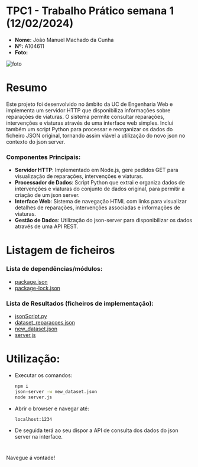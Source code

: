 # TPC1 - Trabalho Prático semana 1 (12/02/2024)

- **Nome:** João Manuel Machado da Cunha
- **Nº:** A104611
- **Foto:**

![foto](https://avatars.githubusercontent.com/u/131183584?v=4)

# Resumo
Este projeto foi desenvolvido no âmbito da UC de Engenharia Web e implementa um servidor HTTP que disponibiliza informações sobre reparações de viaturas. O sistema permite consultar reparações, intervenções e viaturas através de uma interface web simples. Inclui também um script Python para processar e reorganizar os dados do ficheiro JSON original, tornando assim viável a utilização do novo json no contexto do json server.

### Componentes Principais:
 - **Servidor HTTP**: Implementado em Node.js, gere pedidos GET para visualização de reparações, intervenções e viaturas.
 - **Processador de Dados**: Script Python que extrai e organiza dados de intervenções e viaturas do conjunto de dados original, para permitir a criação de um json server.
 - **Interface Web**: Sistema de navegação HTML com links para visualizar detalhes de reparações, intervenções associadas e informações de viaturas.
 - **Gestão de Dados**: Utilização do json-server para disponibilizar os dados através de uma API REST.

# Listagem de ficheiros

### **Lista de dependências/módulos**:
- [package.json](package.json)
- [package-lock.json](package-lock.json)

### **Lista de Resultados (ficheiros de implementação)**: 
   - [jsonScript.py](jsonScript.py)
   - [dataset_reparacoes.json](dataset_reparacoes.json)
   - [new_dataset.json](new_dataset.json)
   - [server.js](server.js)

# Utilização:
 - Executar os comandos:
   ```sh
   npm i
   json-server -w new_dataset.json
   node server.js
   ```
 - Abrir o browser e navegar até:
    ```sh
    localhost:1234
    ```
 - De seguida terá ao seu dispor a API de consulta dos dados do json server na interface.
#
   Navegue á vontade!
